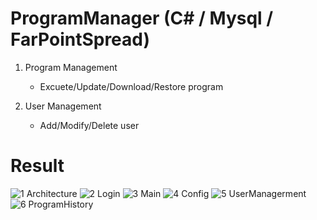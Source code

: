 # ProgramManager (C# / Mysql / FarPointSpread)

1. Program Management
    - Excuete/Update/Download/Restore program
    
2. User Management
    - Add/Modify/Delete user
    
# Result
![1  Architecture](https://user-images.githubusercontent.com/51582272/94281008-123fe080-ff89-11ea-9082-b77a94d6b5ae.jpg)
![2  Login](https://user-images.githubusercontent.com/51582272/94281012-1409a400-ff89-11ea-9e6e-5c778175b286.jpg)
![3  Main](https://user-images.githubusercontent.com/51582272/94281018-153ad100-ff89-11ea-9451-9c63d5202e26.jpg)
![4  Config](https://user-images.githubusercontent.com/51582272/94281021-17049480-ff89-11ea-9398-9cfdcf08c7c8.jpg)
![5  UserManagerment](https://user-images.githubusercontent.com/51582272/94281028-1835c180-ff89-11ea-9458-b11a22dc809c.jpg)
![6  ProgramHistory](https://user-images.githubusercontent.com/51582272/94281040-1bc94880-ff89-11ea-886d-ed249a2078be.jpg)
